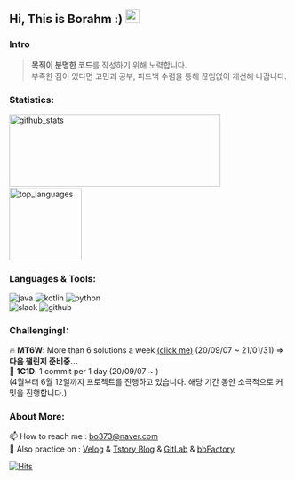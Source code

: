 <h2> Hi, This is Borahm :) <img src="https://media.giphy.com/media/hvRJCLFzcasrR4ia7z/giphy.gif" width="25px"> </h2>

### Intro

> **목적이 분명한 코드**를 작성하기 위해 노력합니다.<br/>
부족한 점이 있다면 고민과 공부, 피드백 수렴을 통해 끊임없이 개선해 나갑니다.

### Statistics:

<p align="left">
  <img alt="github_stats" src="https://github-readme-stats.vercel.app/api?username=bky373&hide=stars&show_icons=true&theme=radical" width="380" height="130"/> &nbsp;
  <img alt="top_languages" src="https://github-readme-stats.vercel.app/api/top-langs/?username=bky373&layout=compact&theme=radical" height="130">
</p>




### Languages & Tools: 

<p>
  <img alt="java" src="https://img.shields.io/badge/-Java-FF7A59?style=flat-square&logo=java&logoColor=white" />
  <img alt="kotlin" src="https://img.shields.io/badge/-Kotlin-01B3E3?style=flat-square&logo=kotlin&logoColor=white" />
  <img alt="python" src="https://img.shields.io/badge/-Python-5881D8?style=flat-square&logo=python&logoColor=white" />
  <br>
  <img alt="slack" src="https://img.shields.io/badge/-Slack-FF4785?style=flat-square&logo=slack&logoColor=white" />
  <img alt="github" src="https://img.shields.io/badge/-Github-313131?style=flat-square&logo=github&logoColor=white" />
</p>




### Challenging!:

🔥 **MT6W**: More than 6 solutions a week [(click me)](https://github.com/bky373/problem-solving)  (20/09/07 ~ 21/01/31) => **다음 챌린지 준비중...** <br>
:triangular_flag_on_post: **1C1D**: 1 commit per 1 day (20/09/07 ~ )<br>(4월부터 6월 12일까지 프로젝트를 진행하고 있습니다. 해당 기간 동안 소극적으로 커밋을 진행합니다.)


### About More:

📫 How to reach me : bo373@naver.com <br>
🌱 Also practice on :  [Velog](https://velog.io/@bky373/) & [Tstory Blog](https://bky373.tistory.com/) & [GitLab](https://kdt-gitlab.elice.io/bky373) & [bbFactory](https://github.com/bbFactory) 

[![Hits](https://hits.seeyoufarm.com/api/count/incr/badge.svg?url=https%3A%2F%2Fgithub.com%2Fbky373%2Fhit-counter&count_bg=%23FF4EB6&title_bg=%23555555&icon=&icon_color=%23F934A8&title=toured&edge_flat=true)](https://hits.seeyoufarm.com)

<!--
Here are some ideas to get you started:

- 🔭 I’m currently working on ...
- 🌱 I’m currently learning ...
- 👯 I’m looking to collaborate on ...
- 🤔 I’m looking for help with ...
- 💬 Ask me about ...
- 📫 How to reach me: ...
- 😄 Pronouns: ...
- ⚡ Fun fact: ...
  --> 
